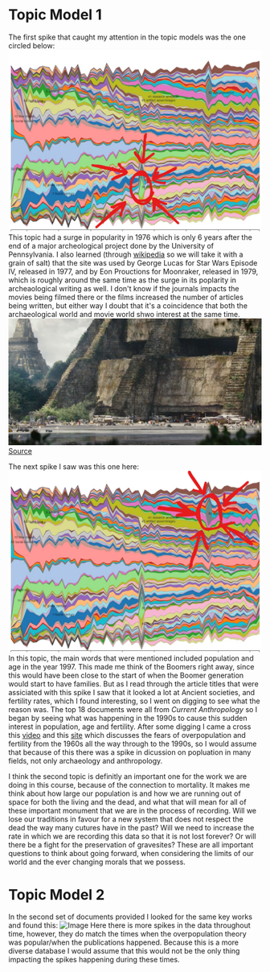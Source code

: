 # Topic Model 1
  The first spike that caught my attention in the topic models was the one circled below:
  ![Image](Tikal_Model.jpg) 
  This topic had a surge in popularity in 1976 which is only 6 years after the end of a major archeological project done by the University of Pennsylvania. I also learned (through [wikipedia](https://en.wikipedia.org/wiki/Tikal) so we will take it with a grain of salt) that the site was used by George Lucas for Star Wars Episode IV, released in 1977, and by Eon Prouctions for Moonraker, released in 1979, which is roughly around the same time as the surge in its poplarity in archeaological writing as well. I don't know if the journals impacts the movies being filmed there or the films increased the number of articles being written, but either way I doubt that it's a coincidence that both the archaeological world and movie world shwo interest at the same time. ![Image](Yavin_SW.jpeg) [Source](https://lumiere-a.akamaihd.net/v1/images/rebel-massassi-outpost-main_6f7094bd.jpeg?region=0%2C38%2C1200%2C600)


  The next spike I saw was this one here: 
  ![Image](Pop_Model.jpg)
  In this topic, the main words that were mentioned included population and age in the year 1997. This made me think of the Boomers right away, since this would have been close to the start of when the Boomer generation would start to have families. But as I read through the article titles that were assiciated with this spike I saw that it looked a lot at Ancient societies, and fertility rates, which I found interesting, so I went on digging to see what the reason was. The top 18 documents were all from *Current Anthropology* so I began by seeing what was happening in the 1990s to cause this sudden interest in population, age and fertility. After some digging I came a cross this [video](https://www.youtube.com/watch?v=DBTgEzhJNM0) and this [site](https://en.wikipedia.org/wiki/Paul_R._Ehrlich#The_Population_Explosion_(1990)) which discusses the fears of overpopulation and fertility from the 1960s all the way through to the 1990s, so I would assume that because of this there was a spike in dicussion on popluation in many fields, not only archaeology and anthropology. 

  I think the second topic is definitly an important one for the work we are doing in this course, because of the connection to mortality. It makes me think about how large our population is and how we are running out of space for both the living and the dead, and what that will mean for all of these important monument that we are in the process of recording. Will we lose our traditions in favour for a new system that does not respect the dead the way many cutures have in the past? Will we need to increase the rate in which we are recording this data so that it is not lost forever? Or will there be a fight for the preservation of gravesites? These are all important questions to think about going forward, when considering the limits of our world and the ever changing morals that we possess. 


# Topic Model 2
  In the second set of documents provided I looked for the same key works and found this:
  ![Image](Pop_Model2.jpg)
  Here there is more spikes in the data throughout time, however, they do match the times when the overpopulation theory was popular/when the publications happened. Because this is a more diverse database I would assume that this would not be the only thing impacting the spikes happening during these times. 
